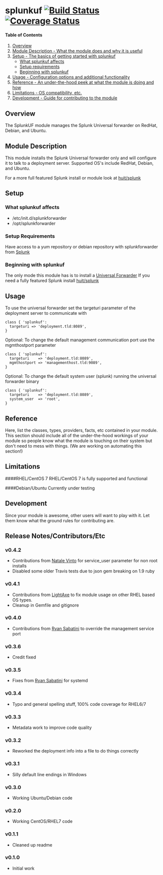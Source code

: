 # splunkuf [![Build Status](https://travis-ci.org/paulbadcock/puppet-splunkuf.svg)](https://travis-ci.org/paulbadcock/puppet-splunkuf) [![Coverage Status](https://coveralls.io/repos/paulbadcock/puppet-splunkuf/badge.svg)](https://coveralls.io/r/paulbadcock/puppet-splunkuf)

#### Table of Contents

1. [Overview](#overview)
2. [Module Description - What the module does and why it is useful](#module-description)
3. [Setup - The basics of getting started with splunkuf](#setup)
    * [What splunkuf affects](#what-splunkuf-affects)
    * [Setup requirements](#setup-requirements)
    * [Beginning with splunkuf](#beginning-with-splunkuf)
4. [Usage - Configuration options and additional functionality](#usage)
5. [Reference - An under-the-hood peek at what the module is doing and how](#reference)
5. [Limitations - OS compatibility, etc.](#limitations)
6. [Development - Guide for contributing to the module](#development)

## Overview

The SplunkUF module manages the Splunk Universal forwarder on RedHat, Debian, and Ubuntu.

## Module Description

This module installs the Splunk Universal forwarder only and will configure it to talk to a deployment server. Supported OS's include RedHat, Debian, and Ubuntu.

For a more full featured Splunk install or module look at [huit/splunk](https://forge.puppetlabs.com/huit/splunk)

## Setup

### What splunkuf affects

* /etc/init.d/splunkforwarder
* /opt/splunkforwarder

### Setup Requirements

Have access to a yum repository or debian repository with splunkforwarder from [Splunk](http://www.splunk.com/en_us/download/universal-forwarder.html)

### Beginning with splunkuf

The only mode this module has is to install a [Universal Forwarder](http://docs.splunk.com/Documentation/Splunk/6.2.3/Forwarding/Introducingtheuniversalforwarder) If you need a fully featured Splunk install [huit/splunk](https://forge.puppetlabs.com/huit/splunk)

## Usage

To use the universal forwarder set the targeturi parameter of the deployment server to communicate with

```Puppet
class { 'splunkuf':
  targeturi => 'deployment.tld:8089',
}
```

Optional: To change the default management communication port use the mgmthostport parameter

```Puppet
class { 'splunkuf':
  targeturi    => 'deployment.tld:8089',
  mgmthostport => 'managementhost.tld:9089',
}
```

Optional: To change the default system user (splunk) running the universal forwarder binary

```Puppet
class { 'splunkuf':
  targeturi    => 'deployment.tld:8089',
  system_user  => 'root',
}
```
## Reference

Here, list the classes, types, providers, facts, etc contained in your module.
This section should include all of the under-the-hood workings of your module so
people know what the module is touching on their system but don't need to mess
with things. (We are working on automating this section!)

## Limitations

####RHEL/CentOS 7
RHEL/CentOS 7 is fully supported and functional

####Debian/Ubuntu
Currently under testing

## Development

Since your module is awesome, other users will want to play with it. Let them
know what the ground rules for contributing are.

## Release Notes/Contributors/Etc 
### v0.4.2
* Contributions from [Natale Vinto](https://github.com/blues-man) for service_user parameter for non root installs
* Disabled some older Travis tests due to json gem breaking on 1.9 ruby

### v0.4.1
* Contributions from [LightAxe](https://github.com/LightAxe) to fix module usage on other RHEL based OS types.
* Cleanup in Gemfile and gitignore

### v0.4.0
* Contributions from [Ryan Sabatini](https://github.com/scotchsterling) to override the management service port

### v0.3.6
* Credit fixed

### v0.3.5
* Fixes from [Ryan Sabatini](https://github.com/scotchsterling) for systemd

### v0.3.4
* Typo and general spelling stuff, 100% code coverage for RHEL6/7

### v0.3.3
* Metadata work to improve code quality

### v0.3.2
* Reworked the deployment info into a file to do things correctly

### v0.3.1
* Silly default line endings in Windows

### v0.3.0
* Working Ubuntu/Debian code

### v0.2.0
* Working CentOS/RHEL7 code

### v0.1.1
* Cleaned up readme

### v0.1.0
* Initial work
